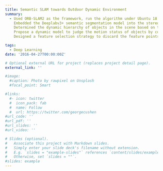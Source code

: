 ```yaml
---
title: Semantic SLAM towards Outdoor Dynamic Environment  
summary: 
  - Used ORB-SLAM2 as the framework, run the algorithm under Ubuntu 18.04 and verified the effectiveness of the proposed algorithm with KITTI dataset and ZED2 self-collection dataset.
    Embedded the Deeplabv3+ semantic segmentation model into the stereo model of ORB-SLAM2 to guarantee recognition of dynamic objects.
    Determined the dynamic hierarchy of objects in the scene based on the prior knowledge.
    Propose a dynamic model to judge the motion status of objects by comparing the pixel displacement.
    Designed a feature selection strategy to discard the feature points of dynamic regions.

tags:
  - Deep Learning
date: '2016-04-27T00:00:00Z'

# Optional external URL for project (replaces project detail page).
external_link: ''

#image:
  #caption: Photo by rawpixel on Unsplash
  #focal_point: Smart

#links:
  #- icon: twitter
  #  icon_pack: fab
  #  name: Follow
  #  url: https://twitter.com/georgecushen
#url_code: ''
#url_pdf: ''
#url_slides: ''
#url_video: ''

# Slides (optional).
#   Associate this project with Markdown slides.
#   Simply enter your slide deck's filename without extension.
#   E.g. `slides = "example-slides"` references `content/slides/example-slides.md`.
#   Otherwise, set `slides = ""`.
#slides: example
---
```

